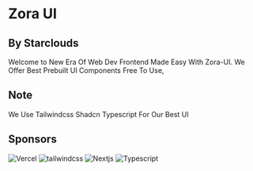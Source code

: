 # Zora UI
By Starclouds
---
Welcome to New Era Of Web Dev Frontend Made Easy With Zora-UI. We Offer Best Prebuilt UI Components Free To Use,
## Note 
We Use Tailwindcss Shadcn Typescript For Our Best UI 

## Sponsors
![Vercel](https://logowik.com/content/uploads/images/vercel1868.jpg)
![tailwindcss](https://w7.pngwing.com/pngs/106/519/png-transparent-tailwind-css-hd-logo.png)
![Nextjs](https://static-00.iconduck.com/assets.00/nextjs-icon-2048x1234-pqycciiu.png)
![Typescript](https://w7.pngwing.com/pngs/616/528/png-transparent-angularjs-typescript-javascript-vue-js-others-blue-angle-text-thumbnail.png)

